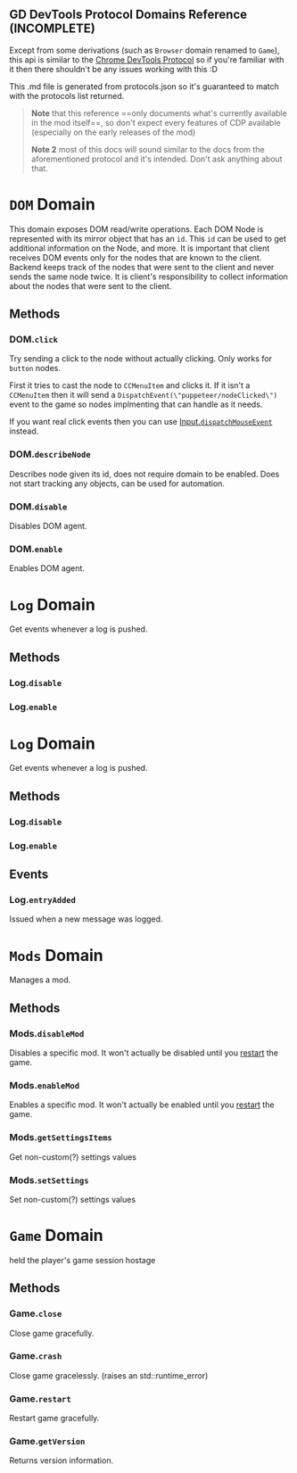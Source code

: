 GD DevTools Protocol Domains Reference (INCOMPLETE)
---

Except from some derivations (such as `Browser` domain renamed to `Game`), this api is similar to the [Chrome DevTools Protocol](https://chromedevtools.github.io/devtools-protocol/) so if you're familiar with it then there shouldn't be any issues working with this :D

This .md file is generated from protocols.json so it's guaranteed to match with the protocols list returned.

> **Note** that this reference ==only documents what's currently available in the mod itself==, so don't expect every features of CDP available (especially on the early releases of the mod)
> 
> **Note 2** most of this docs will sound similar to the docs from the aforementioned protocol and it's intended. Don't ask anything about that.


<style type="text/css">
  tbody>tr>td:first-child {text-align: right}
</style>

# `DOM` Domain
This domain exposes DOM read/write operations. Each DOM Node is represented with its mirror object
that has an `id`. This `id` can be used to get additional information on the Node, and more.
It is important that client receives DOM events only for the nodes that are known to the client.
Backend keeps track of the nodes that were sent to the client and never sends the same node twice.
It is client's responsibility to collect information about the nodes that were sent to the client.

## Methods
### DOM.`click`
Try sending a click to the node without actually clicking.
Only works for `button` nodes.

First it tries to cast the node to `CCMenuItem` and clicks it.
If it isn't a `CCMenuItem` then it will send a `DispatchEvent(\"puppeteer/nodeClicked\")` event
to the game so nodes implmenting that can handle as it needs.

If you want real click events then you can use [Input.`dispatchMouseEvent`](#inputdispatchmouseevent) instead.

### DOM.`describeNode`
Describes node given its id, does not require domain to be enabled. Does not start tracking any
objects, can be used for automation.

### DOM.`disable`
Disables DOM agent.

### DOM.`enable`
Enables DOM agent.


# `Log` Domain
Get events whenever a log is pushed.

## Methods
### Log.`disable`


### Log.`enable`



# `Log` Domain
Get events whenever a log is pushed.

## Methods
### Log.`disable`


### Log.`enable`


## Events
### Log.`entryAdded`
Issued when a new message was logged.


# `Mods` Domain
Manages a mod.

## Methods
### Mods.`disableMod`
Disables a specific mod.
It won't actually be disabled until you [restart](#game-domain) the game.

### Mods.`enableMod`
Enables a specific mod.
It won't actually be enabled until you [restart](#game-domain) the game.

### Mods.`getSettingsItems`
Get non-custom(?) settings values

### Mods.`setSettings`
Set non-custom(?) settings values


# `Game` Domain
held the player's game session hostage

## Methods
### Game.`close`
Close game gracefully.

### Game.`crash`
Close game gracelessly. (raises an std::runtime_error)

### Game.`restart`
Restart game gracefully.

### Game.`getVersion`
Returns version information.


